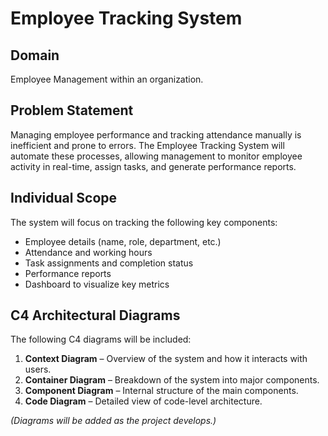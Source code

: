 # Employee Tracking System

## Domain
Employee Management within an organization.

## Problem Statement
Managing employee performance and tracking attendance manually is inefficient and prone to errors. The Employee Tracking System will automate these processes, allowing management to monitor employee activity in real-time, assign tasks, and generate performance reports.

## Individual Scope
The system will focus on tracking the following key components:
- Employee details (name, role, department, etc.)
- Attendance and working hours
- Task assignments and completion status
- Performance reports
- Dashboard to visualize key metrics

## C4 Architectural Diagrams
The following C4 diagrams will be included:
1. **Context Diagram** – Overview of the system and how it interacts with users.
2. **Container Diagram** – Breakdown of the system into major components.
3. **Component Diagram** – Internal structure of the main components.
4. **Code Diagram** – Detailed view of code-level architecture.

*(Diagrams will be added as the project develops.)*
